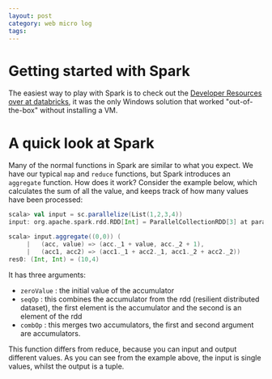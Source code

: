 ```yaml
---
layout: post
category: web micro log
tags:
---
```


# Getting started with Spark

The easiest way to play with Spark is to check out the [Developer Resources over at databricks](https://databricks.com/spark/developer-resources), it was the only Windows solution that worked "out-of-the-box" without installing a VM.

# A quick look at Spark

Many of the normal functions in Spark are similar to what you expect. We have our typical `map` and `reduce` functions, but Spark introduces an `aggregate` function. How does it work? Consider the example below, which calculates the sum of all the value, and keeps track of how many values have been processed:

```scala
scala> val input = sc.parallelize(List(1,2,3,4))
input: org.apache.spark.rdd.RDD[Int] = ParallelCollectionRDD[3] at parallelize at <console>:12

scala> input.aggregate((0,0)) (
     |   (acc, value) => (acc._1 + value, acc._2 + 1),
     |   (acc1, acc2) => (acc1._1 + acc2._1, acc1._2 + acc2._2))
res0: (Int, Int) = (10,4)
```

It has three arguments:

- `zeroValue` : the initial value of the accumulator
- `seqOp` : this combines the accumulator from the rdd (resilient distributed dataset), the first element is the accumulator and the second is an element of the rdd
- `combOp` : this merges two accumulators, the first and second argument are accumulators.

This function differs from reduce, because you can input and output different values. As you can see from the example above, the input is single values, whilst the output is a tuple.
